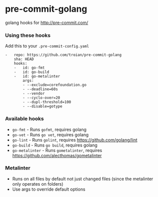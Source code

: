 pre-commit-golang
=================

golang hooks for http://pre-commit.com/

### Using these hooks

Add this to your `.pre-commit-config.yaml`

    -   repo: https://github.com/troian/pre-commit-golang
        sha: HEAD
        hooks:
        -   id: go-fmt
        -   id: go-build
        -   id: go-metalinter
            args:
            - --exclude=corefoundation.go
            - --deadline=60s
            - --vendor
            - --cyclo-over=20
            - --dupl-threshold=100
            - --disable=gotype

### Available hooks

- `go-fmt` - Runs `gofmt`, requires golang
- `go-vet` - Runs `go vet`, requires golang
- `go-lint` - Runs `golint`, requires https://github.com/golang/lint
- `go-build` - Runs `go build`, requires golang
- `go-metalinter` - Runs `gometalinter`, requires https://github.com/alecthomas/gometalinter

### Metalinter

- Runs on all files by default not just changed files (since the metalinter only operates on folders)
- Use args to override default options
